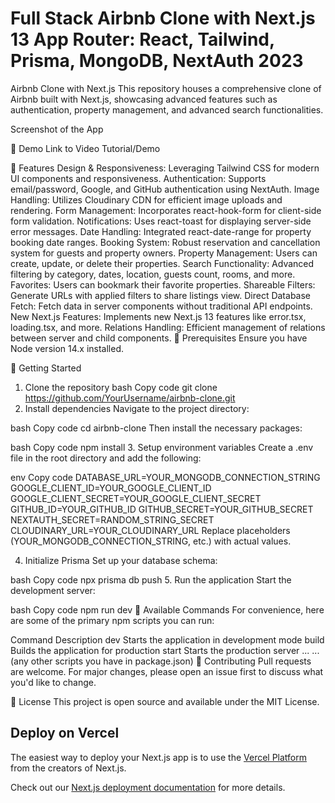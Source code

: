 # Full Stack Airbnb Clone with Next.js 13 App Router: React, Tailwind, Prisma, MongoDB, NextAuth 2023


Airbnb Clone with Next.js
This repository houses a comprehensive clone of Airbnb built with Next.js, showcasing advanced features such as authentication, property management, and advanced search functionalities.

Screenshot of the App

🎥 Demo
Link to Video Tutorial/Demo

🌟 Features
Design & Responsiveness: Leveraging Tailwind CSS for modern UI components and responsiveness.
Authentication: Supports email/password, Google, and GitHub authentication using NextAuth.
Image Handling: Utilizes Cloudinary CDN for efficient image uploads and rendering.
Form Management: Incorporates react-hook-form for client-side form validation.
Notifications: Uses react-toast for displaying server-side error messages.
Date Handling: Integrated react-date-range for property booking date ranges.
Booking System: Robust reservation and cancellation system for guests and property owners.
Property Management: Users can create, update, or delete their properties.
Search Functionality: Advanced filtering by category, dates, location, guests count, rooms, and more.
Favorites: Users can bookmark their favorite properties.
Shareable Filters: Generate URLs with applied filters to share listings view.
Direct Database Fetch: Fetch data in server components without traditional API endpoints.
New Next.js Features: Implements new Next.js 13 features like error.tsx, loading.tsx, and more.
Relations Handling: Efficient management of relations between server and child components.
🔧 Prerequisites
Ensure you have Node version 14.x installed.

🚀 Getting Started
1. Clone the repository
bash
Copy code
git clone https://github.com/YourUsername/airbnb-clone.git
2. Install dependencies
Navigate to the project directory:

bash
Copy code
cd airbnb-clone
Then install the necessary packages:

bash
Copy code
npm install
3. Setup environment variables
Create a .env file in the root directory and add the following:

env
Copy code
DATABASE_URL=YOUR_MONGODB_CONNECTION_STRING
GOOGLE_CLIENT_ID=YOUR_GOOGLE_CLIENT_ID
GOOGLE_CLIENT_SECRET=YOUR_GOOGLE_CLIENT_SECRET
GITHUB_ID=YOUR_GITHUB_ID
GITHUB_SECRET=YOUR_GITHUB_SECRET
NEXTAUTH_SECRET=RANDOM_STRING_SECRET
CLOUDINARY_URL=YOUR_CLOUDINARY_URL
Replace placeholders (YOUR_MONGODB_CONNECTION_STRING, etc.) with actual values.

4. Initialize Prisma
Set up your database schema:

bash
Copy code
npx prisma db push
5. Run the application
Start the development server:

bash
Copy code
npm run dev
📜 Available Commands
For convenience, here are some of the primary npm scripts you can run:

Command	Description
dev	Starts the application in development mode
build	Builds the application for production
start	Starts the production server
...	...(any other scripts you have in package.json)
🤝 Contributing
Pull requests are welcome. For major changes, please open an issue first to discuss what you'd like to change.

📖 License
This project is open source and available under the MIT License.




## Deploy on Vercel

The easiest way to deploy your Next.js app is to use the [Vercel Platform](https://vercel.com/new?utm_medium=default-template&filter=next.js&utm_source=create-next-app&utm_campaign=create-next-app-readme) from the creators of Next.js.

Check out our [Next.js deployment documentation](https://nextjs.org/docs/deployment) for more details.
